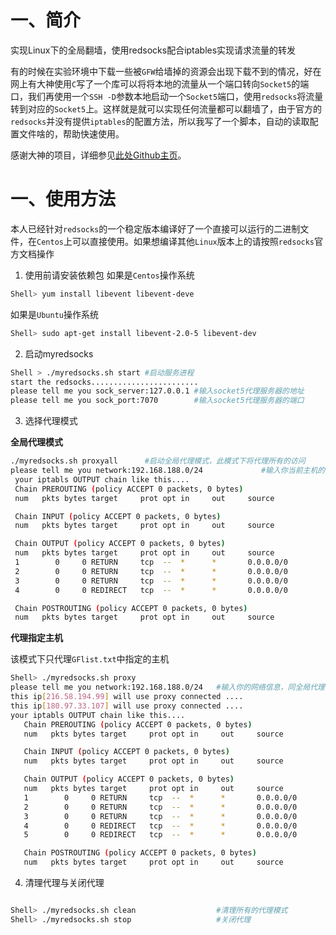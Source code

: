 # 一、简介

实现Linux下的全局翻墙，使用redsocks配合iptables实现请求流量的转发




有的时候在实验环境中下载一些被`GFW`给墙掉的资源会出现下载不到的情况，好在网上有大神使用`C`写了一个库可以将将本地的流量从一个端口转向`Socket5`的端口，我们再使用一个`SSH -D`参数本地启动一个`Socket5`端口，使用`redsocks`将流量转到对应的`Socket5`上。这样就是就可以实现任何流量都可以翻墙了，由于官方的`redsocks`并没有提供`iptables`的配置方法，所以我写了一个脚本，自动的读取配置文件啥的，帮助快速使用。

感谢大神的项目，详细参见[此处Github主页](https://github.com/darkk/redsocks)。

# 一、使用方法

本人已经针对`redsocks`的一个稳定版本编译好了一个直接可以运行的二进制文件，在`Centos`上可以直接使用。如果想编译其他`Linux`版本上的请按照`redsocks`官方文档操作



1. 使用前请安装依赖包 
如果是`Centos`操作系统
```bash
Shell> yum install libevent libevent-deve
```
如果是`Ubuntu`操作系统
```bash
Shell> sudo apt-get install libevent-2.0-5 libevent-dev

```

2. 启动myredsocks 
```bash
Shell > ./myredsocks.sh start #启动服务进程
start the redsocks........................
please tell me you sock_server:127.0.0.1 #输入socket5代理服务器的地址
please tell me you sock_port:7070        #输入socket5代理服务器的端口
```

3. 选择代理模式 

**全局代理模式**


```bash
./myredsocks.sh proxyall      #启动全局代理模式，此模式下将代理所有的访问
please tell me you network:192.168.188.0/24             #输入你当前主机的网络信息，因为该网段的机器是不需要翻墙访问的
 your iptabls OUTPUT chain like this.... 
 Chain PREROUTING (policy ACCEPT 0 packets, 0 bytes)
 num   pkts bytes target     prot opt in     out     source               destination         

 Chain INPUT (policy ACCEPT 0 packets, 0 bytes)
 num   pkts bytes target     prot opt in     out     source               destination         

 Chain OUTPUT (policy ACCEPT 0 packets, 0 bytes)
 num   pkts bytes target     prot opt in     out     source               destination         
 1        0     0 RETURN     tcp  --  *      *       0.0.0.0/0            192.168.188.0/24    
 2        0     0 RETURN     tcp  --  *      *       0.0.0.0/0            127.0.0.1           
 3        0     0 RETURN     tcp  --  *      *       0.0.0.0/0            127.0.0.1           
 4        0     0 REDIRECT   tcp  --  *      *       0.0.0.0/0            0.0.0.0/0            redir ports 12345

 Chain POSTROUTING (policy ACCEPT 0 packets, 0 bytes)
 num   pkts bytes target     prot opt in     out     source               destination  
```

**代理指定主机**

该模式下只代理`GFlist.txt`中指定的主机

```bash
Shell> ./myredsocks.sh proxy
please tell me you network:192.168.188.0/24   #输入你的网络信息，同全局代理模式一样，同网段的机器不要翻墙
this ip[216.58.194.99] will use proxy connected .... 
this ip[180.97.33.107] will use proxy connected .... 
your iptabls OUTPUT chain like this.... 
   Chain PREROUTING (policy ACCEPT 0 packets, 0 bytes)
   num   pkts bytes target     prot opt in     out     source               destination         

   Chain INPUT (policy ACCEPT 0 packets, 0 bytes)
   num   pkts bytes target     prot opt in     out     source               destination         

   Chain OUTPUT (policy ACCEPT 0 packets, 0 bytes)
   num   pkts bytes target     prot opt in     out     source               destination         
   1        0     0 RETURN     tcp  --  *      *       0.0.0.0/0            192.168.188.0/24    
   2        0     0 RETURN     tcp  --  *      *       0.0.0.0/0            127.0.0.1           
   3        0     0 RETURN     tcp  --  *      *       0.0.0.0/0            127.0.0.1           
   4        0     0 REDIRECT   tcp  --  *      *       0.0.0.0/0            216.58.194.99        redir ports 12345
   5        0     0 REDIRECT   tcp  --  *      *       0.0.0.0/0            180.97.33.107        redir ports 12345

   Chain POSTROUTING (policy ACCEPT 0 packets, 0 bytes)
   num   pkts bytes target     prot opt in     out     source               destination   

```

4. 清理代理与关闭代理 


```bash

Shell> ./myredsocks.sh clean                  #清理所有的代理模式
Shell> ./myredsocks.sh stop                   #关闭代理


```
